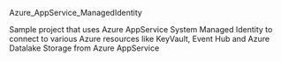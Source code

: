 Azure_AppService_ManagedIdentity

Sample project that uses Azure AppService System Managed Identity to connect to various Azure resources like KeyVault, Event Hub and Azure Datalake Storage from Azure AppService